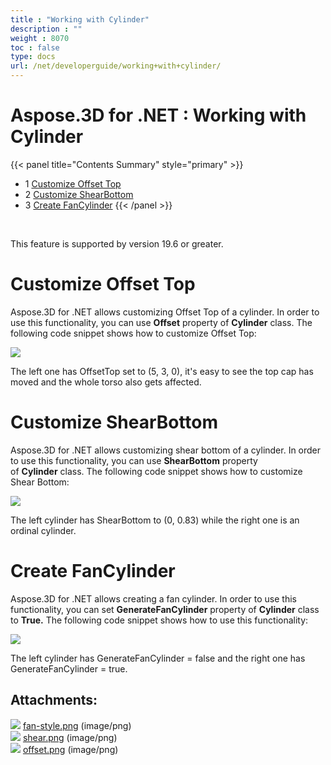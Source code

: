 ```yaml
---
title : "Working with Cylinder" 
description : "" 
weight : 8070 
toc : false
type: docs
url: /net/developerguide/working+with+cylinder/
---
```


# Aspose.3D for .NET : Working with Cylinder


{{< panel title="Contents Summary" style="primary" >}}
*   1 [Customize Offset Top](#customize-offset-top)
*   2 [Customize ShearBottom](#customize-shearbottom)
*   3 [Create FanCylinder](#create-fancylinder)
{{< /panel >}}
 

 

This feature is supported by version 19.6 or greater.

# Customize Offset Top

Aspose.3D for .NET allows customizing Offset Top of a cylinder. In order to use this functionality, you can use **Offset** property of **Cylinder** class. The following code snippet shows how to customize Offset Top:

![](https://docs2.aspose.com/3d/net/attachments/92176441/92340227.png)

The left one has OffsetTop set to (5, 3, 0), it's easy to see the top cap has moved and the whole torso also gets affected.

# Customize ShearBottom

Aspose.3D for .NET allows customizing shear bottom of a cylinder. In order to use this functionality, you can use **ShearBottom** property of **Cylinder** class. The following code snippet shows how to customize Shear Bottom:

![](https://docs2.aspose.com/3d/net/attachments/92176441/92340226.png)

The left cylinder has ShearBottom to (0, 0.83) while the right one is an ordinal cylinder.

# Create FanCylinder

Aspose.3D for .NET allows creating a fan cylinder. In order to use this functionality, you can set **GenerateFanCylinder** property of **Cylinder** class to **True.** The following code snippet shows how to use this functionality:

![](https://docs2.aspose.com/3d/net/attachments/92176441/92340225.png)

The left cylinder has GenerateFanCylinder = false and the right one has GenerateFanCylinder = true.

## Attachments:

![](https://docs2.aspose.com/3d/net/images/icons/bullet_blue.gif) [fan-style.png](https://docs2.aspose.com/3d/net/attachments/92176441/92340225.png) (image/png)  
![](https://docs2.aspose.com/3d/net/images/icons/bullet_blue.gif) [shear.png](https://docs2.aspose.com/3d/net/attachments/92176441/92340226.png) (image/png)  
![](https://docs2.aspose.com/3d/net/images/icons/bullet_blue.gif) [offset.png](https://docs2.aspose.com/3d/net/attachments/92176441/92340227.png) (image/png)  

